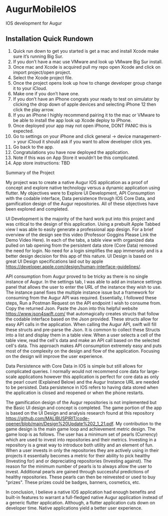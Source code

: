 # AugurMobileIOS
 IOS development for Augur

## Installation Quick Rundown

1. Quick run down to get you started is get a mac and install Xcode make sure it’s running Big Sur. 
2. If you don’t have a mac use VMware and look up VMware Big Sur install. 
3. Once mac and Xcode is acquired pull my repo open Xcode and click on import project/open project. 
4. Select the Xcode project file. 
5. Once the project opens look up how to change developer group change it to your iCloud. 
6. Make one if you don’t have one. 
7. If you don’t have an iPhone congrats your ready to test on simulator by clicking the drop down of apple devices and selecting iPhone 12 then click the play arrow. 
8. If you an iPhone I highly recommend pairing it to the mac or VMware to be able to install the app look up Xcode deploy to iPhone. 
9. Once deployed your app may not open iPhone, DONT PANIC this is expected. 
10. Go to settings on your iPhone and click general -> device management-> your iCloud  it should ask if you want to allow developer click yes. 
11. Go back to the app. 
12. Congratulations you have now deployed the application. 
13. Note if this was on App Store it wouldn’t be this complicated.
14. App store instructions: TBD

Summary of the Project

My project was to create a native Augur IOS application as a proof of concept and explore native technology versus a dynamic application using flutter. My objectives were to Explore UI Development, API Consumption with the codable interface, Data persistence through IOS Core Data, and gamification design of the Augur repositories. All of these objectives have been explored and completed.

UI Development is the majority of the hard work put into this project and was critical to the design of this application. Using a prebuilt Apple Tabbed view I was able to easily generate a professional app design. For a brief overview of the design see this video (Professor Goggins Please Link the Demo Video Here). In each of the tabs, a table view with organized data pulled on tab opening from the persistent data store (Core Data) removed the need for login. No need for a login simplifies the app immensely and is a better design decision for this app of this nature. UI Design is based on great UI Design specifications laid out by apple https://developer.apple.com/design/human-interface-guidelines/. 

API consumption from Augur proved to be tricky as there is no single instance of Augur. In the settings tab, I was able to add an instance settings panel that allows the user to enter the URL of the instance they wish to use. The instance panel fixes the multiple instance issue but a framework for consuming from the Augur API was required. Essentially, I followed these steps, Run a Postman Request on the API endpoint I wish to consume from. Copy the returned Json. Paste the Json into this helpful website https://www.json4swift.com/ that automagically creates structs that follow the codable interface based on the Json provided. These structs allow for easy API calls in the application. When calling the Augur API, swift will fill these structs and pre-parse the Json. It is common to collect these Structs into a list and display them in a table view. When a user selects a cell of the table view, read the cell's data and make an API call based on the selected cell's data. This approach makes API consumption extremely easy and puts most of the complexity on the design and flow of the application. Focusing on the design will improve the user experience.

Data Persistence with Core Data in IOS is simple but still allows for complicated queries. I normally would not recommend core data for large-scale applications however this application is perfect for core data as only the pearl count (Explained Below) and the Augur Instance URL are needed to be persisted. Data persistence in IOS refers to having data stored when the application is closed and reopened or when the phone restarts. 

The gamification design of the Augur repositories is not implemented but the Basic UI design and concept is completed. The game portion of the app is based on the UI Design and analysis research found at this repository https://github.com/MALIBUSPIRIT/code-opener/blob/main/Design%20Update%202_1_21.pdf. My contribution to the game design is the main game loop and achievement metric design. The game loop is as follows. The user has a minimum set of pearls (Currency) which are used to invest into repositories and their metrics. Investing in a repository is a great way to introduce both utility and an element of fun. When a user invests in only the repositories they are actively using in their projects it essentially becomes a metric for their ability to pick healthy (Investing for) and or depreciating repositories (Investing against). The reason for the minimum number of pearls is to always allow the user to invest. Additional pearls are gained through successful predictions of healthy repositories. These pearls can then be reinvested or used to buy "prizes". These prizes could be badges, banners, cosmetics, etc. 

In conclusion, I believe a native IOS application had enough benefits and built-in features to warrant a full-fledged native Augur application instead of a generic flutter application. Although, a flutter application cuts down on developer time. Native applications yield a better user experience. 
